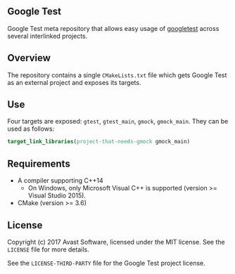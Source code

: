 ## Google Test

Google Test meta repository that allows easy usage of [googletest](https://github.com/google/googletest) across several interlinked projects.

## Overview

The repository contains a single `CMakeLists.txt` file which gets Google Test as an external project and exposes its targets.

## Use

Four targets are exposed: `gtest`, `gtest_main`, `gmock`, `gmock_main`. They can be used as follows:
```cmake
target_link_libraries(project-that-needs-gmock gmock_main)
```

## Requirements

* A compiler supporting C++14
  * On Windows, only Microsoft Visual C++ is supported (version >= Visual Studio 2015).
* CMake (version >= 3.6)

## License

Copyright (c) 2017 Avast Software, licensed under the MIT license. See the `LICENSE` file for more details.

See the `LICENSE-THIRD-PARTY` file for the Google Test project license.
